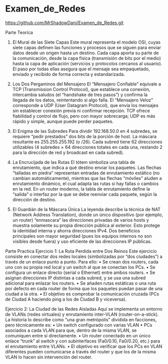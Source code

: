 # Examen_de_Redes
https://github.com/MrShadowDani/Examen_de_Redes.git

Parte Teoríca
1. El Mural de las Siete Capas
Este mural representa el modelo OSI, cuyas siete capas definen las funciones y procesos que se siguen para enviar datos desde un origen hasta un destino. Cada capa aporta su parte de la comunicación, desde la capa física (transmisión de bits por el medio) hasta la capa de aplicación (servicios y protocolos cercanos al usuario). El paso por todas ellas asegura que el mensaje sea empaquetado, enviado y recibido de forma correcta y estandarizada.

2. Los Dos Pergaminos del Mensajero
El “Mensajero Confiable” equivale a TCP (Transmission Control Protocol), que establece una conexión, intercambia saludos (el “handshake de tres pasos”) y confirma la llegada de los datos, reintentando si algo falla. El “Mensajero Veloz” corresponde a UDP (User Datagram Protocol), que envía los mensajes sin establecer conexión previa ni confirmar recepción. TCP ofrece fiabilidad y control de flujo, pero con mayor sobrecarga; UDP es más rápido y simple, aunque puede perder paquetes.

3. El Enigma de las Subredes
Para dividir 192.168.50.0 en 4 subredes, se requiere “pedir prestados” dos bits de la porción de host. La máscara resultante es 255.255.255.192 (o /26). Cada subred tiene 62 direcciones utilizables (4 subredes × 64 direcciones totales en cada una, restando 2 para la dirección de red y broadcast en cada subred).

4. La Encrucijada de las Rutas
El tótem simboliza una tabla de enrutamiento, que indica a qué destino enviar los paquetes. Las flechas “talladas en piedra” representan entradas de enrutamiento estático (no cambian automáticamente), mientras que las flechas “móviles” aluden a enrutamiento dinámico, el cual adapta las rutas si hay fallas o cambios en la red. En un router moderno, la tabla de enrutamiento define la “salida” o interfaz por la que se debe reenviar cada paquete, según la dirección de destino.

5. El Guardián de la Máscara Única
La leyenda describe la técnica de NAT (Network Address Translation), donde un único dispositivo (por ejemplo, un router) “enmascara” las direcciones privadas de varios hosts y muestra solamente su propia dirección pública al exterior. Esto protege la identidad interna y ahorra direcciones IPv4. Dos beneficios principales son mayor seguridad (pues los equipos internos no son visibles desde fuera) y uso eficiente de las direcciones IP públicas.

Parte Practica
Ejercicio 1: La Ruta Perdida entre Dos Reinos
Este ejercicio consiste en conectar dos redes locales (simbolizadas por “dos ciudades”) a través de un enlace punto a punto. Para ello:
• Se crean dos routers, cada uno con su propia red local y un switch al que se conectan los PCs.
• Se configura un enlace directo (serial o Ethernet) entre ambos routers.
• Se asignan direcciones IP distintas a cada subred, y se usa una subred adicional para enlazar los routers.
• Se añaden rutas estáticas o una ruta por defecto en cada router de forma que los paquetes puedan pasar de una ciudad a la otra.
• El objetivo es comprobar la comunicación cruzada (PCs de Ciudad A haciendo ping a los de Ciudad B y viceversa).

Ejercicio 2: La Ciudad de las Redes Aisladas
Aquí se implementa un entorno de VLANs (redes virtuales) y enrutamiento inter-VLAN (router-on-a-stick). La historia lo describe como “una gran metrópolis” dividida en facciones, pero técnicamente es:
• Un switch configurado con varias VLAN
• PCs asociados a cada VLAN para que, dentro de la misma VLAN, se comuniquen entre sí directamente.
• Un router conectado en un único enlace “trunk” al switch y con subinterfaces (Fa0/0.10, Fa0/0.20, etc.) para el enrutamiento entre VLANs.
• El objetivo es verificar que los PCs en VLAN diferentes pueden comunicarse a través del router y que los de la misma VLAN lo hacen sin intervención del router.
